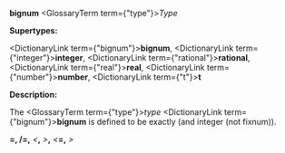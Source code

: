 **bignum** <GlossaryTerm  term={"type"}><i>Type</i></GlossaryTerm>

**Supertypes:**

<DictionaryLink  term={"bignum"}><b>bignum</b></DictionaryLink>, <DictionaryLink  term={"integer"}><b>integer</b></DictionaryLink>, <DictionaryLink  term={"rational"}><b>rational</b></DictionaryLink>, <DictionaryLink  term={"real"}><b>real</b></DictionaryLink>, <DictionaryLink  term={"number"}><b>number</b></DictionaryLink>, <DictionaryLink  term={"t"}><b>t</b></DictionaryLink>

**Description:**

The <GlossaryTerm  term={"type"}><i>type</i></GlossaryTerm> <DictionaryLink  term={"bignum"}><b>bignum</b></DictionaryLink> is defined to be exactly (and integer (not fixnum)).

**=, /=,** *&lt;***,** *&gt;***,** *&lt;***=,** *&gt;*
